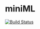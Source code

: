 # miniML

[![Build Status](https://github.com/arqamrp/miniML.jl/actions/workflows/CI.yml/badge.svg?branch=main)](https://github.com/arqamrp/miniML.jl/actions/workflows/CI.yml?query=branch%3Amain)
